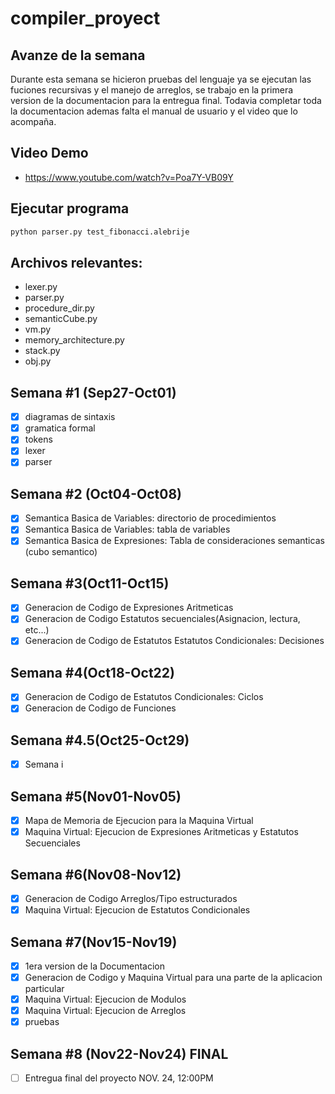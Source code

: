 # compiler_proyect
## Avanze de la semana
Durante esta semana se hicieron pruebas del lenguaje ya se ejecutan 
las fuciones recursivas y el manejo de arreglos, se trabajo en la primera
version de la documentacion para la entregua final. Todavia completar toda 
la documentacion ademas falta el manual de usuario y el video que lo acompaña.

## Video Demo
- https://www.youtube.com/watch?v=Poa7Y-VB09Y
## Ejecutar programa
```bash
python parser.py test_fibonacci.alebrije
```

## Archivos relevantes:
- lexer.py
- parser.py
- procedure_dir.py
- semanticCube.py
- vm.py
- memory_architecture.py
- stack.py
- obj.py
## Semana #1 (Sep27-Oct01)
- [X] diagramas de sintaxis
- [X] gramatica formal
- [X] tokens
- [X] lexer
- [X] parser
## Semana #2 (Oct04-Oct08)
- [X] Semantica Basica de Variables: directorio de procedimientos
- [X] Semantica Basica de Variables: tabla de variables
- [X] Semantica Basica de Expresiones: Tabla de consideraciones semanticas (cubo semantico)

## Semana #3(Oct11-Oct15)
- [X] Generacion de Codigo de Expresiones Aritmeticas
- [X] Generacion de Codigo Estatutos secuenciales(Asignacion, lectura, etc...)
- [X] Generacion de Codigo de Estatutos Estatutos Condicionales: Decisiones

## Semana #4(Oct18-Oct22)
- [X] Generacion de Codigo de Estatutos Condicionales: Ciclos
- [X] Generacion de Codigo de Funciones

## Semana #4.5(Oct25-Oct29)
- [X] Semana i

## Semana #5(Nov01-Nov05)
- [X] Mapa de Memoria de Ejecucion para la Maquina Virtual
- [X] Maquina Virtual: Ejecucion de Expresiones Aritmeticas y Estatutos Secuenciales

## Semana #6(Nov08-Nov12)
- [X] Generacion de Codigo Arreglos/Tipo estructurados
- [X] Maquina Virtual: Ejecucion de Estatutos Condicionales

## Semana #7(Nov15-Nov19)
- [X] 1era version de la Documentacion
- [X] Generacion de Codigo y Maquina Virtual para una parte de la aplicacion particular
- [X] Maquina Virtual: Ejecucion de Modulos 
- [X] Maquina Virtual: Ejecucion de Arreglos
- [X] pruebas

## Semana #8 (Nov22-Nov24) FINAL
- [ ] Entregua final del proyecto NOV. 24, 12:00PM
